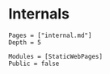 # Internals

```@contents
Pages = ["internal.md"]
Depth = 5
```

```@autodocs
Modules = [StaticWebPages]
Public = false
```
